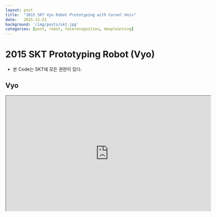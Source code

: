 ```yaml
---
layout: post
title:  "2015 SKT Vyo Robot Prototyping with Cornel Univ"
date:   2015-12-21
background: '/img/posts/skt.jpg'
categories: [post, robot, facerecognition, deeplearning]
---
```


2015 SKT Prototyping Robot (Vyo)
============================================

- 본 Code는 SKT에 모든 권한이 있다.

Vyo
------------------------------------------------
<iframe src="https://www.youtube.com/embed/4RZn15EdMbo?ecver=1" width="640" height="360"></span></iframe>